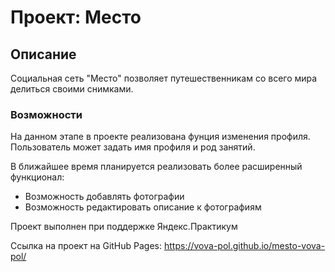 # Проект: Место

## Описание

Социальная сеть "Место" позволяет путешественникам со всего мира делиться своими снимками.

### Возможности

На данном этапе в проекте реализована фунция изменения профиля. Пользователь может задать
имя профиля и род занятий.

В ближайшее время планируется реализовать более расширенный функционал:

- Возможность добавлять фотографии
- Возможность редактировать описание к фотографиям

Проект выполнен при поддержке Яндекс.Практикум

Ссылка на проект на GitHub Pages: https://vova-pol.github.io/mesto-vova-pol/
